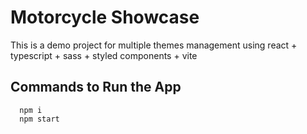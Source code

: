 # Motorcycle Showcase

This is a demo project for multiple themes management using react + typescript + sass + styled components + vite

## Commands to Run the App
```
  npm i
  npm start
```
